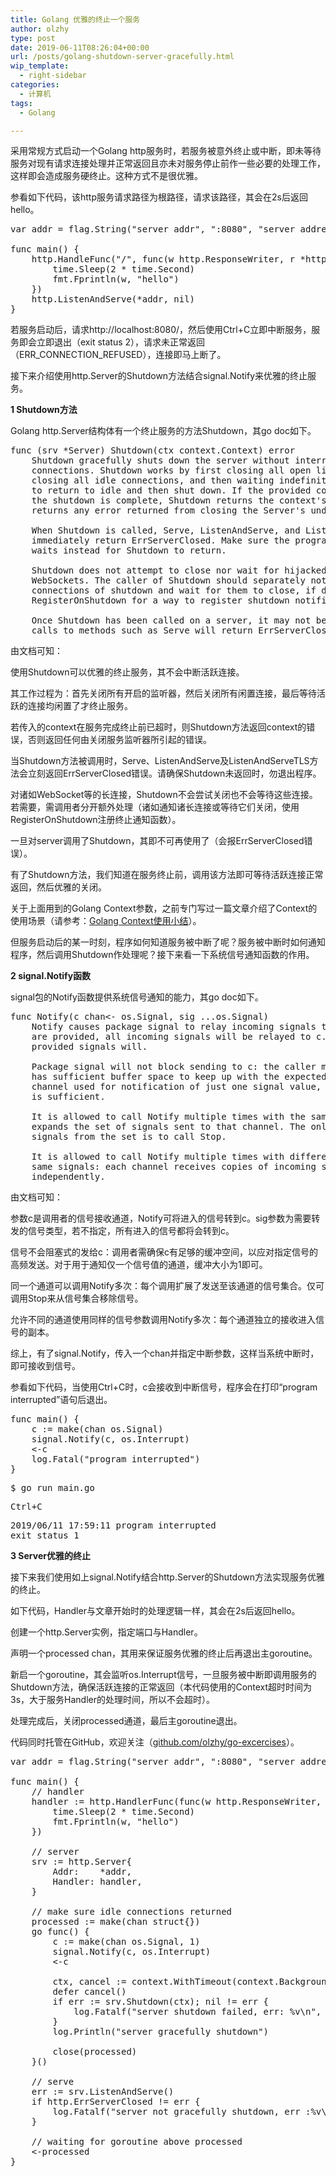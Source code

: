 ```yaml
---
title: Golang 优雅的终止一个服务
author: olzhy
type: post
date: 2019-06-11T08:26:04+00:00
url: /posts/golang-shutdown-server-gracefully.html
wip_template:
  - right-sidebar
categories:
  - 计算机
tags:
  - Golang

---
```

采用常规方式启动一个Golang http服务时，若服务被意外终止或中断，即未等待服务对现有请求连接处理并正常返回且亦未对服务停止前作一些必要的处理工作，这样即会造成服务硬终止。这种方式不是很优雅。
  
参看如下代码，该http服务请求路径为根路径，请求该路径，其会在2s后返回hello。

<pre>var addr = flag.String("server addr", ":8080", "server address")

func main() {
    http.HandleFunc("/", func(w http.ResponseWriter, r *http.Request) {
        time.Sleep(2 * time.Second)
        fmt.Fprintln(w, "hello")
    })
    http.ListenAndServe(*addr, nil)
}
</pre>

若服务启动后，请求http://localhost:8080/，然后使用Ctrl+C立即中断服务，服务即会立即退出（exit status 2），请求未正常返回（ERR\_CONNECTION\_REFUSED），连接即马上断了。
  
接下来介绍使用http.Server的Shutdown方法结合signal.Notify来优雅的终止服务。

**1 Shutdown方法**
  
Golang http.Server结构体有一个终止服务的方法Shutdown，其go doc如下。

<pre>func (srv *Server) Shutdown(ctx context.Context) error
    Shutdown gracefully shuts down the server without interrupting any active
    connections. Shutdown works by first closing all open listeners, then
    closing all idle connections, and then waiting indefinitely for connections
    to return to idle and then shut down. If the provided context expires before
    the shutdown is complete, Shutdown returns the context's error, otherwise it
    returns any error returned from closing the Server's underlying Listener(s).

    When Shutdown is called, Serve, ListenAndServe, and ListenAndServeTLS
    immediately return ErrServerClosed. Make sure the program doesn't exit and
    waits instead for Shutdown to return.

    Shutdown does not attempt to close nor wait for hijacked connections such as
    WebSockets. The caller of Shutdown should separately notify such long-lived
    connections of shutdown and wait for them to close, if desired. See
    RegisterOnShutdown for a way to register shutdown notification functions.

    Once Shutdown has been called on a server, it may not be reused; future
    calls to methods such as Serve will return ErrServerClosed.
</pre>

由文档可知：
  
使用Shutdown可以优雅的终止服务，其不会中断活跃连接。
  
其工作过程为：首先关闭所有开启的监听器，然后关闭所有闲置连接，最后等待活跃的连接均闲置了才终止服务。
  
若传入的context在服务完成终止前已超时，则Shutdown方法返回context的错误，否则返回任何由关闭服务监听器所引起的错误。
  
当Shutdown方法被调用时，Serve、ListenAndServe及ListenAndServeTLS方法会立刻返回ErrServerClosed错误。请确保Shutdown未返回时，勿退出程序。
  
对诸如WebSocket等的长连接，Shutdown不会尝试关闭也不会等待这些连接。若需要，需调用者分开额外处理（诸如通知诸长连接或等待它们关闭，使用RegisterOnShutdown注册终止通知函数）。
  
一旦对server调用了Shutdown，其即不可再使用了（会报ErrServerClosed错误）。

有了Shutdown方法，我们知道在服务终止前，调用该方法即可等待活跃连接正常返回，然后优雅的关闭。
  
关于上面用到的Golang Context参数，之前专门写过一篇文章介绍了Context的使用场景（请参考：[Golang Context使用小结][1]）。
  
但服务启动后的某一时刻，程序如何知道服务被中断了呢？服务被中断时如何通知程序，然后调用Shutdown作处理呢？接下来看一下系统信号通知函数的作用。

**2 signal.Notify函数**
  
signal包的Notify函数提供系统信号通知的能力，其go doc如下。

<pre>func Notify(c chan&lt;- os.Signal, sig ...os.Signal)
    Notify causes package signal to relay incoming signals to c. If no signals
    are provided, all incoming signals will be relayed to c. Otherwise, just the
    provided signals will.

    Package signal will not block sending to c: the caller must ensure that c
    has sufficient buffer space to keep up with the expected signal rate. For a
    channel used for notification of just one signal value, a buffer of size 1
    is sufficient.

    It is allowed to call Notify multiple times with the same channel: each call
    expands the set of signals sent to that channel. The only way to remove
    signals from the set is to call Stop.

    It is allowed to call Notify multiple times with different channels and the
    same signals: each channel receives copies of incoming signals
    independently.
</pre>

由文档可知：
  
参数c是调用者的信号接收通道，Notify可将进入的信号转到c。sig参数为需要转发的信号类型，若不指定，所有进入的信号都将会转到c。
  
信号不会阻塞式的发给c：调用者需确保c有足够的缓冲空间，以应对指定信号的高频发送。对于用于通知仅一个信号值的通道，缓冲大小为1即可。
  
同一个通道可以调用Notify多次：每个调用扩展了发送至该通道的信号集合。仅可调用Stop来从信号集合移除信号。
  
允许不同的通道使用同样的信号参数调用Notify多次：每个通道独立的接收进入信号的副本。

综上，有了signal.Notify，传入一个chan并指定中断参数，这样当系统中断时，即可接收到信号。
  
参看如下代码，当使用Ctrl+C时，c会接收到中断信号，程序会在打印“program interrupted”语句后退出。

<pre>func main() {
    c := make(chan os.Signal)
    signal.Notify(c, os.Interrupt)
    &lt;-c
    log.Fatal("program interrupted")
}
</pre>

<pre>$ go run main.go
</pre>

<pre>Ctrl+C
</pre>

<pre>2019/06/11 17:59:11 program interrupted
exit status 1
</pre>

**3 Server优雅的终止**
  
接下来我们使用如上signal.Notify结合http.Server的Shutdown方法实现服务优雅的终止。
  
如下代码，Handler与文章开始时的处理逻辑一样，其会在2s后返回hello。
  
创建一个http.Server实例，指定端口与Handler。
  
声明一个processed chan，其用来保证服务优雅的终止后再退出主goroutine。
  
新启一个goroutine，其会监听os.Interrupt信号，一旦服务被中断即调用服务的Shutdown方法，确保活跃连接的正常返回（本代码使用的Context超时时间为3s，大于服务Handler的处理时间，所以不会超时）。
  
处理完成后，关闭processed通道，最后主goroutine退出。

代码同时托管在GitHub，欢迎关注（<a href="https://github.com/olzhy/go-excercises/blob/master/shutdown_server_gracefully/test.go" rel="noopener" target="_blank">github.com/olzhy/go-excercises</a>）。

<pre>var addr = flag.String("server addr", ":8080", "server address")

func main() {
    // handler
    handler := http.HandlerFunc(func(w http.ResponseWriter, r *http.Request) {
        time.Sleep(2 * time.Second)
        fmt.Fprintln(w, "hello")
    })

    // server
    srv := http.Server{
        Addr:    *addr,
        Handler: handler,
    }

    // make sure idle connections returned
    processed := make(chan struct{})
    go func() {
        c := make(chan os.Signal, 1)
        signal.Notify(c, os.Interrupt)
        &lt;-c

        ctx, cancel := context.WithTimeout(context.Background(), 3*time.Second)
        defer cancel()
        if err := srv.Shutdown(ctx); nil != err {
            log.Fatalf("server shutdown failed, err: %v\n", err)
        }
        log.Println("server gracefully shutdown")

        close(processed)
    }()

    // serve
    err := srv.ListenAndServe()
    if http.ErrServerClosed != err {
        log.Fatalf("server not gracefully shutdown, err :%v\n", err)
    }

    // waiting for goroutine above processed
    &lt;-processed
}
</pre>

 [1]: https://leileiluoluo.com/posts/golang-context.html